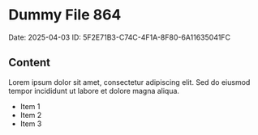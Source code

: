 # Dummy File 864

Date: 2025-04-03
ID: 5F2E71B3-C74C-4F1A-8F80-6A11635041FC

## Content

Lorem ipsum dolor sit amet, consectetur adipiscing elit.
Sed do eiusmod tempor incididunt ut labore et dolore magna aliqua.

* Item 1
* Item 2
* Item 3
